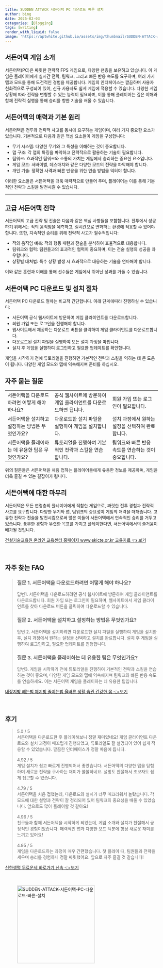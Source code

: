 ```yaml
---
title: SUDDEN ATTACK 서든어택 PC 다운로드 빠른 설치
author: bing
date: 2025-02-03
categories: [Blogging]
tags: [writing]
render_with_liquid: false
image: 'https://aptwhite.github.io/assets/img/thumbnail/SUDDEN-ATTACK-서든어택-PC-다운로드-빠른-설치.webp'
---
```



<h2 id='서든어택_게임소개'>서든어택 게임 소개</h2>

<p>서든어택(PC)은 짜릿한 전략적 FPS 게임으로, 다양한 팬층을 보유하고 있습니다. 이 게임은 플레이어에게 실시간 전략, 팀워크, 그리고 빠른 반응 속도를 요구하며, 여러 가지 맵과 모드를 통해 도전적인 경험을 제공합니다. 게임의 인터페이스는 깔끔하며 사용자 친화적으로 구성되어 있어, 신규 사용자도 쉽게 게임에 적응할 수 있습니다. 다양한 게임 상황에 따라 전략을 변형할 수 있는 능력이 필요하며, 이를 통해 플레이어는 깊은 이해와 함께 전략적 실행을 통해 승리를 향한 기술을 배울 수 있습니다.</p>

<h2 id='서든어택_게임특징'>서든어택의 매력과 기본 원리</h2>

<p>서든어택은 전투와 전략적 사고를 동시에 요구하는 게임이며, 여러 가지 중요한 요소가 있습니다. 기본적으로 다음과 같은 핵심 요소들이 게임을 구성합니다:</p>

<ul>
    <li>무기 시스템: 다양한 무기와 그 특성을 이해하는 것이 중요합니다.</li>
    <li>맵 구조: 각 맵의 특징을 파악하고 전략적으로 활용하는 기술이 필요합니다.</li>
    <li>팀워크: 효과적인 팀워크와 소통의 가치는 게임에서 승리하는 중요한 요소입니다.</li>
    <li>게임 모드: 서바이벌, 데스매치와 같은 다양한 모드의 전략을 파악해야 합니다.</li>
    <li>개인 기술: 정확한 사격과 빠른 반응을 위한 연습 방법을 익혀야 합니다.</li>
</ul>

<p>이러한 요소들은 서든어택을 더욱 매력적으로 만들어 주며, 플레이어는 이를 통해 기본적인 전략과 스킬을 발전시킬 수 있습니다.</p>

<hr />

<h2 id='서든어택_고급전략'>고급 서든어택 전략</h2>

<p>서든어택의 고급 전략 및 전술은 다음과 같은 핵심 사항들을 포함합니다. 전투에서 성공하기 위해서는 적의 움직임을 예측하고, 실시간으로 변화하는 환경에 적응할 수 있어야 합니다. 또한, 지속적인 승리를 위해 전략적 사고가 필수적입니다:</p>

<ul>
    <li>적의 움직임 예측: 적의 행동 패턴과 전술을 분석하여 효율적으로 대응합니다.</li>
    <li>팀워크와 협력: 팀원들과의 효과적인 협력이 중요하며, 이는 전술 실행의 성공을 좌우합니다.</li>
    <li>상황별 대처법: 특수 상황 발생 시 효과적으로 대응하는 기술을 연마해야 합니다.</li>
</ul>

<p>이와 같은 훈련과 이해를 통해 선수들은 게임에서 뛰어난 성과를 거둘 수 있습니다.</p>

<h2 id='서든어택_다운로드과정'>서든어택 PC 다운로드 및 설치 절차</h2>

<p>서든어택 PC 다운로드 절차는 비교적 간단합니다. 아래 단계에따라 진행하실 수 있습니다:</p>

<ul>
    <li>서든어택 공식 웹사이트에 방문하여 게임 클라이언트를 다운로드합니다.</li>
    <li>회원 가입 또는 로그인을 진행해야 합니다.</li>
    <li>웹사이트에서 제공하는 다운로드 버튼을 클릭하여 게임 클라이언트를 다운로드합니다.</li>
    <li>다운로드된 설치 파일을 실행하여 모든 설치 과정을 마칩니다.</li>
    <li>설치 후 게임을 실행하여 로그인하고 필요한 업데이트를 확인합니다.</li>
</ul>

<p>게임을 시작하기 전에 튜토리얼을 진행하면 기본적인 전략과 스킬을 익히는 데 큰 도움이 됩니다. 다양한 게임 모드와 맵에 익숙해지며 준비를 하십시오.</p>

<h2 id='서든어택_자주묻는질문'>자주 묻는 질문</h2>

<table>
    <tr>
        <td>서든어택을 다운로드하려면 어떻게 해야 하나요?</td>
        <td>공식 웹사이트에 방문하여 게임 클라이언트를 다운로드하면 됩니다.</td>
        <td>회원 가입 또는 로그인이 필요합니다.</td>
    </tr>
    <tr>
        <td>서든어택을 설치하고 설정하는 방법은 무엇인가요?</td>
        <td>다운로드한 설치 파일을 실행하여 게임을 설치합니다.</td>
        <td>설치 과정에서 원하는 설정을 선택하여 완료합니다.</td>
    </tr>
    <tr>
        <td>서든어택을 플레이하는 데 유용한 팁은 무엇인가요?</td>
        <td>튜토리얼을 진행하여 기본적인 전략과 스킬을 연습합니다.</td>
        <td>팀워크와 빠른 반응 속도를 연습하는 것이 중요합니다.</td>
    </tr>
</table>

<p>위의 질문들은 서든어택을 처음 접하는 플레이어들에게 유용한 정보를 제공하며, 게임을 더욱 즐길 수 있는 길잡이가 됩니다.</p>

<h2 id='서든어택_마무리'>서든어택에 대한 마무리</h2>

<p>서든어택은 모든 연령층의 플레이어에게 적합한 게임으로, 짜릿한 전투 경험과 전략적 사고를 요구합니다. 다양한 무기와 맵, 팀워크의 중요성이 게임의 매력을 더해줍니다. 고유한 전략과 전술을 발전시킴으로써 많은 이들이 서든어택에서 연속적인 승리를 거두고 있습니다. 풍부한 경험과 뚜렷한 목표를 가지고 플레이한다면, 서든어택에서의 즐거움이 배가될 것입니다.</p>


<p><a class="click-button" title="건설기술교육원 온라인 교육센터 홈페이지 www.ekicte.or.kr 교육자료" href="https://aptwhite.github.io/posts/%EA%B1%B4%EC%84%A4%EA%B8%B0%EC%88%A0%EA%B5%90%EC%9C%A1%EC%9B%90-%EC%98%A8%EB%9D%BC%EC%9D%B8-%EA%B5%90%EC%9C%A1%EC%84%BC%ED%84%B0-%ED%99%88%ED%8E%98%EC%9D%B4%EC%A7%80-www.ekicte.or.kr-%EA%B5%90%EC%9C%A1%EC%9E%90%EB%A3%8C/" rel="dofollow">건설기술교육원 온라인 교육센터 홈페이지 www.ekicte.or.kr 교육자료 👈 보기</a></p><br>
<h2 id='자주_찾는_FAQ'>자주 찾는 FAQ</h2>
<div itemscope="" itemtype="https://schema.org/FAQPage"> 
<blockquote> 
<div itemscope="" itemprop="mainEntity" itemtype="https://schema.org/Question"> 
<h3 itemprop="name">질문 1. 서든어택을 다운로드하려면 어떻게 해야 하나요?</h3> 
<div itemscope="" itemprop="acceptedAnswer" itemtype="https://schema.org/Answer"> 
<span itemprop="text"> 
<p>답변1. 서든어택을 다운로드하려면 공식 웹사이트에 방문하여 게임 클라이언트를 다운로드합니다. 회원 가입 또는 로그인이 필요하며, 웹사이트에서 게임 클라이언트를 찾아 다운로드 버튼을 클릭하여 다운로드할 수 있습니다.</p> 
</span> 
</div> 
</div> 
<div itemscope="" itemprop="mainEntity" itemtype="https://schema.org/Question"> 
<h3 itemprop="name">질문 2. 서든어택을 설치하고 설정하는 방법은 무엇인가요?</h3> 
<div itemscope="" itemprop="acceptedAnswer" itemtype="https://schema.org/Answer"> 
<span itemprop="text"> 
<p>답변 2. 서든어택을 설치하려면 다운로드한 설치 파일을 실행하여 게임을 설치한 후, 설치 과정에서 원하는 설정을 선택하고 설치를 완료합니다. 설치 후 게임을 실행하여 로그인하고, 필요한 업데이트를 진행합니다.</p> 
</span> 
</div> 
</div> 
<div itemscope="" itemprop="mainEntity" itemtype="https://schema.org/Question"> 
<h3 itemprop="name">질문 3. 서든어택을 플레이하는 데 유용한 팁은 무엇인가요?</h3> 
<div itemscope="" itemprop="acceptedAnswer" itemtype="https://schema.org/Answer"> 
<span itemprop="text"> 
<p>답변3. 게임을 시작하기 전에 튜토리얼을 진행하여 기본적인 전략과 스킬을 연습하는 것이 좋으며, 다양한 게임 모드와 맵에 익숙해지며 팀워크와 빠른 반응 속도를 연습하세요. 이는 서든어택 게임을 플레이하는 데 유용한 팁입니다.</p> 
</span> 
</div> 
</div> 
</blockquote> 
</div>
<p><a class="click-button" title="내장지방 빼는법 체지방 줄이는법 올바른 생활 습관 건강한 몸" href="https://aptwhite.github.io/posts/%EB%82%B4%EC%9E%A5%EC%A7%80%EB%B0%A9-%EB%B9%BC%EB%8A%94%EB%B2%95-%EC%B2%B4%EC%A7%80%EB%B0%A9-%EC%A4%84%EC%9D%B4%EB%8A%94%EB%B2%95-%EC%98%AC%EB%B0%94%EB%A5%B8-%EC%83%9D%ED%99%9C-%EC%8A%B5%EA%B4%80-%EA%B1%B4%EA%B0%95%ED%95%9C-%EB%AA%B8/" rel="dofollow">내장지방 빼는법 체지방 줄이는법 올바른 생활 습관 건강한 몸 👈 보기</a></p><br>
<h2 id='후기'>후기</h2>
<div itemscope itemtype="https://schema.org/Product">
  <blockquote>
  <div itemprop="review" itemscope itemtype="https://schema.org/Review">
      <div itemprop="reviewRating" itemscope itemtype="https://schema.org/Rating"> <span itemprop="ratingValue">5.0</span> / <span itemprop="bestRating">5</span> </div>
      <span itemprop="reviewBody">서든어택을 다운로드한 후 플레이해보니 정말 재미있네요! 게임 클라이언트 다운로드와 설치 과정이 매끄럽게 진행되었고, 튜토리얼도 잘 설명되어 있어 쉽게 적응할 수 있었습니다. 깔끔한 인터페이스가 정말 마음에 듭니다.</span>
  </div>
  <br>
  <div itemprop="review" itemscope itemtype="https://schema.org/Review">
      <div itemprop="reviewRating" itemscope itemtype="https://schema.org/Rating"> <span itemprop="ratingValue">4.92</span> / <span itemprop="bestRating">5</span> </div>
      <span itemprop="reviewBody">게임 설치가 쉽고 빠르게 진행되어서 좋았습니다. 서든어택의 다양한 맵을 탐험하며 새로운 전략을 구사하는 재미가 쏠쏠하네요. 설명도 친절해서 초보자도 쉽게 접근할 수 있습니다.</span>
  </div>
  <br>
  <div itemprop="review" itemscope itemtype="https://schema.org/Review">
      <div itemprop="reviewRating" itemscope itemtype="https://schema.org/Rating"> <span itemprop="ratingValue">4.79</span> / <span itemprop="bestRating">5</span> </div>
      <span itemprop="reviewBody">서든어택을 처음 접했는데, 다운로드와 설치가 너무 매끄러워서 놀랐습니다. 각 모드에 대한 설명과 전략이 잘 정리되어 있어 팀워크의 중요성을 배울 수 있었습니다. 앞으로도 많이 플레이할 것 같아요!</span>
  </div>
  <br>
  <div itemprop="review" itemscope itemtype="https://schema.org/Review">
      <div itemprop="reviewRating" itemscope itemtype="https://schema.org/Rating"> <span itemprop="ratingValue">4.96</span> / <span itemprop="bestRating">5</span> </div>
      <span itemprop="reviewBody">친구들과 함께 서든어택을 시작하게 되었는데, 게임 소개와 설치가 친절해서 긍정적인 경험이었습니다. 매력적인 맵과 다양한 모드 덕분에 항상 새로운 재미를 느끼고 있어요!</span>
  </div>
  <br>
  <div itemprop="review" itemscope itemtype="https://schema.org/Review">
      <div itemprop="reviewRating" itemscope itemtype="https://schema.org/Rating"> <span itemprop="ratingValue">4.95</span> / <span itemprop="bestRating">5</span> </div>
      <span itemprop="reviewBody">게임을 다운로드하는 과정이 매우 간편했습니다. 첫 플레이 때, 팀원들과 전략을 세우며 승리를 경험하니 정말 짜릿했어요. 앞으로 자주 즐길 것 같습니다!</span>
  </div>
  </blockquote>
</div>
<p><a class="click-button" title="신한생명 무료운세 바로가기 신속" href="https://aptwhite.github.io/posts/%EC%8B%A0%ED%95%9C%EC%83%9D%EB%AA%85-%EB%AC%B4%EB%A3%8C%EC%9A%B4%EC%84%B8-%EB%B0%94%EB%A1%9C%EA%B0%80%EA%B8%B0-%EC%8B%A0%EC%86%8D/" rel="dofollow">신한생명 무료운세 바로가기 신속 👈 보기</a></p><br>
<figure class="image"><img src="https://aptwhite.github.io/assets/img/thumbnail/SUDDEN-ATTACK-서든어택-PC-다운로드-빠른-설치.webp" alt="SUDDEN-ATTACK-서든어택-PC-다운로드-빠른-설치" width="256" height="256"></figure>